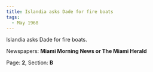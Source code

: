 ```yaml
---  
title: Islandia asks Dade for fire boats  
tags:  
  - May 1968  
---  
```

  
Islandia asks Dade for fire boats.  
  
Newspapers: **Miami Morning News or The Miami Herald**  
  
Page: **2**, Section: **B** 
